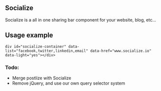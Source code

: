 ## Socialize
Socialize is a all in one sharing bar component for your website, blog, etc...


## Usage example

```
div id="socialize-container" data-list="facebook,twitter,linkedin,email" data-href="www.socialize.io" data-light="yes"></div>
```

### Todo:
+ Merge postlize with Socialize
+ Remove jQuery, and use our own query selector system







